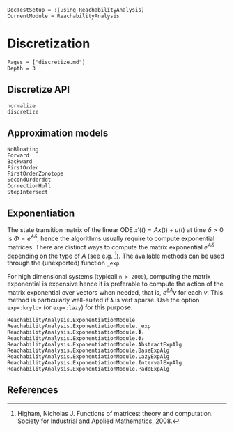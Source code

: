 ```@meta
DocTestSetup = :(using ReachabilityAnalysis)
CurrentModule = ReachabilityAnalysis
```

# Discretization

```@contents
Pages = ["discretize.md"]
Depth = 3
```

## Discretize API

```@docs
normalize
discretize
```

## Approximation models

```@docs
NoBloating
Forward
Backward
FirstOrder
FirstOrderZonotope
SecondOrderddt
CorrectionHull
StepIntersect
```

## Exponentiation

The state transition matrix of the linear ODE $x'(t) = Ax(t) + u(t)$ at time
$\delta > 0$ is $\Phi = e^{A\delta}$, hence the algorithms usually require to
compute exponential matrices. There are distinct ways to compute the matrix
exponential $e^{A\delta}$ depending on the type of $A$
(see e.g. [^HIH08]). The available methods can be used through the (unexported) function `_exp`.

For high dimensional systems (typicall `n > 2000`), computing the matrix exponential
is expensive hence it is preferable to compute the action of the matrix exponential
over vectors when needed, that is, $e^{δA} v$ for each $v$. This method is particularly
well-suited if `A` is vert sparse. Use the option `exp=:krylov` (or `exp=:lazy`) for this purpose.

```@docs
ReachabilityAnalysis.ExponentiationModule
ReachabilityAnalysis.ExponentiationModule._exp
ReachabilityAnalysis.ExponentiationModule.Φ₁
ReachabilityAnalysis.ExponentiationModule.Φ₂
ReachabilityAnalysis.ExponentiationModule.AbstractExpAlg
ReachabilityAnalysis.ExponentiationModule.BaseExpAlg
ReachabilityAnalysis.ExponentiationModule.LazyExpAlg
ReachabilityAnalysis.ExponentiationModule.IntervalExpAlg
ReachabilityAnalysis.ExponentiationModule.PadeExpAlg
```

## References

[^HIH08]: Higham, Nicholas J. Functions of matrices: theory and computation. Society for Industrial and Applied Mathematics, 2008.
